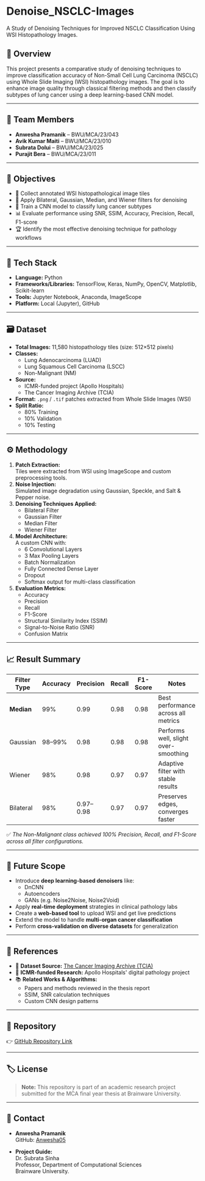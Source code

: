 # Denoise_NSCLC-Images
A Study of Denoising Techniques for Improved NSCLC  Classification Using WSI Histopathology Images.


## 📌 Overview

This project presents a comparative study of denoising techniques to improve classification accuracy of Non-Small Cell Lung Carcinoma (NSCLC) using Whole Slide Imaging (WSI) histopathology images. The goal is to enhance image quality through classical filtering methods and then classify subtypes of lung cancer using a deep learning-based CNN model.

---

## 👥 Team Members

- **Anwesha Pramanik** – BWU/MCA/23/043  
- **Avik Kumar Maiti** – BWU/MCA/23/010  
- **Subrata Dolui** – BWU/MCA/23/025  
- **Purajit Bera** – BWU/MCA/23/011  


---

## 🎯 Objectives

- 📂 Collect annotated WSI histopathological image tiles
- 🧽 Apply Bilateral, Gaussian, Median, and Wiener filters for denoising
- 🧠 Train a CNN model to classify lung cancer subtypes
- 📊 Evaluate performance using SNR, SSIM, Accuracy, Precision, Recall, F1-score
- 🏆 Identify the most effective denoising technique for pathology workflows

---

## 🧰 Tech Stack

- **Language:** Python  
- **Frameworks/Libraries:** TensorFlow, Keras, NumPy, OpenCV, Matplotlib, Scikit-learn  
- **Tools:** Jupyter Notebook, Anaconda, ImageScope  
- **Platform:** Local (Jupyter), GitHub

---

## 🗃️ Dataset

- **Total Images:** 11,580 histopathology tiles (size: 512×512 pixels)
- **Classes:**
  - Lung Adenocarcinoma (LUAD)
  - Lung Squamous Cell Carcinoma (LSCC)
  - Non-Malignant (NM)
- **Source:** 
  - ICMR-funded project (Apollo Hospitals)
  - The Cancer Imaging Archive (TCIA)
- **Format:** `.png` / `.tif` patches extracted from Whole Slide Images (WSI)
- **Split Ratio:** 
  - 80% Training  
  - 10% Validation  
  - 10% Testing

---

## ⚙️ Methodology

1. **Patch Extraction:**  
   Tiles were extracted from WSI using ImageScope and custom preprocessing tools.
2. **Noise Injection:**  
   Simulated image degradation using Gaussian, Speckle, and Salt & Pepper noise.
3. **Denoising Techniques Applied:**
   - Bilateral Filter
   - Gaussian Filter
   - Median Filter
   - Wiener Filter
4. **Model Architecture:**  
   A custom CNN with:
   - 6 Convolutional Layers  
   - 3 Max Pooling Layers  
   - Batch Normalization  
   - Fully Connected Dense Layer  
   - Dropout  
   - Softmax output for multi-class classification
5. **Evaluation Metrics:**
   - Accuracy
   - Precision
   - Recall
   - F1-Score
   - Structural Similarity Index (SSIM)
   - Signal-to-Noise Ratio (SNR)
   - Confusion Matrix

---

## 📈 Result Summary

| Filter Type | Accuracy | Precision | Recall | F1-Score | Notes |
|-------------|----------|-----------|--------|----------|-------|
| **Median**  | 99%      | 0.99      | 0.98   | 0.98     | Best performance across all metrics |
| Gaussian    | 98–99%   | 0.98      | 0.98   | 0.98     | Performs well, slight over-smoothing |
| Wiener      | 98%      | 0.98      | 0.97   | 0.97     | Adaptive filter with stable results |
| Bilateral   | 98%      | 0.97–0.98 | 0.97   | 0.97     | Preserves edges, converges faster |

✅ *The Non-Malignant class achieved 100% Precision, Recall, and F1-Score across all filter configurations.*

---

## 🚀 Future Scope

- Introduce **deep learning-based denoisers** like:
  - DnCNN  
  - Autoencoders  
  - GANs (e.g. Noise2Noise, Noise2Void)
- Apply **real-time deployment** strategies in clinical pathology labs
- Create a **web-based tool** to upload WSI and get live predictions
- Extend the model to handle **multi-organ cancer classification**
- Perform **cross-validation on diverse datasets** for generalization

---

## 📖 References

- 📄 **Dataset Source:** [The Cancer Imaging Archive (TCIA)](https://www.cancerimagingarchive.net/)
- 🧪 **ICMR-funded Research:** Apollo Hospitals' digital pathology project
- 📚 **Related Works & Algorithms:**
  - Papers and methods reviewed in the thesis report
  - SSIM, SNR calculation techniques
  - Custom CNN design patterns

---

## 🔗 Repository

👉 [GitHub Repository Link](https://github.com/Anwesha05/Denoise_NSCLC-Images)

---

## 🏷 License

> **Note:** This repository is part of an academic research project submitted for the MCA final year thesis at Brainware University.  


---

## 💬 Contact

- **Anwesha Pramanik**  
  GitHub: [Anwesha05](https://github.com/Anwesha05)  
  
- **Project Guide:**  
  Dr. Subrata Sinha  
  Professor, Department of Computational Sciences  
  Brainware University.

